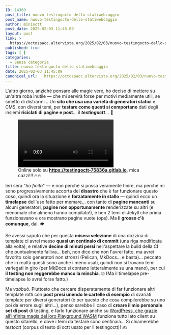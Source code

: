 ```yaml
---
ID: 14360
post_title: nuovo testingocto dello statiwebcaggio
post_name: nuovo-testingocto-dello-statiwebcaggio
author: minioctt
post_date: 2025-02-03 11:45:09
layout: post
link: >
  https://octospacc.altervista.org/2025/02/03/nuovo-testingocto-dello-statiwebcaggio/
published: true
tags: [ ]
categories:
  - Senza categoria
title: nuovo testingocto dello statiwebcaggio
date: 2025-02-03 11:45:09
canonical_url:   https://octospacc.altervista.org/2025/02/03/nuovo-testingocto-dello-statiwebcaggio/
---
```

<!-- wp:paragraph -->
<p>L'altro giorno, anziché pensare alle magie vere, ho deciso di mettere su un'altra roba inutile — che mi servirà forse per motivi mediamente utili, se smetto di distrarmi... Un <strong>sito che usa una varietà di generatori statici</strong> e CMS, con diversi temi, per <strong>testare come questi si comportano</strong> dati degli insiemi <strong>riciclati di pagine e post</strong>... il <strong><em>testingoctt</em></strong>... 💫</p>
<!-- /wp:paragraph -->

<!-- wp:paragraph -->
<p></p>
<!-- /wp:paragraph -->

<!-- wp:video {"id":14361,"loop":true} -->
<figure class="wp-block-video"><video controls loop src="{{site.cdnurl}}/assets/uploads/2025/02/untitled.mp4"></video><figcaption class="wp-element-caption">Online solo su <a href="https://testingoctt-75836a.gitlab.io"><strong>https://testingoctt-75836a.gitlab.io</strong></a>, mica cazzi!!! 🔥🔥</figcaption></figure>
<!-- /wp:video -->

<!-- wp:paragraph -->
<p></p>
<!-- /wp:paragraph -->

<!-- wp:paragraph -->
<p>Ieri sera "<em>ho finito</em>" — e non perché si possa veramente finire, ma perché mi sono progressivamente accorta del <strong>disastro</strong> che è far funzionare questo coso, quindi ora la situazione è <strong>forzatamente in stallo</strong> — quindi ecco un <strong>timelapse</strong> dell'uso fatto per memare... con tanto di <strong>pagine mancanti</strong> su alcuni generatori, <strong>pagine non opportunamente</strong> renderizzate su altri (e menomale che almeno hanno compilato!), e ben 2 temi di Jekyll che prima funzionavano e ora mostrano pagine vuote (ops). Ma <strong>il grosso c'è comunque</strong>, dai. 👁️</p>
<!-- /wp:paragraph -->

<!-- wp:paragraph -->
<p>Se avessi saputo che per questa <strong>misera selezione</strong> di una dozzina di template ci avrei messo <strong>quasi un centinaio di commit</strong> (una riga modificata alla volta), e relative <strong>decine di minuti persi</strong> nell'aspettare la build della CI che puntualmente falliva... beh, non dico che non l'avrei fatto, ma avrei favorito solo generatori non stronzi (Pelican, MkDocs... e basta)... peccato che in realtà questi sono anche i meno usati, quindi non si trovano temi variegati in giro (per MkDocs si contano letteralmente su una mano), per cui <strong>il testing non reggerebbe manco la minchia</strong>. 🙄 (Ma il timelapse pre-timelapse lo avrei forse fatto.)</p>
<!-- /wp:paragraph -->

<!-- wp:paragraph -->
<p>Ma <em>vabbuò</em>. Piuttosto che cercare disperatamente di far funzionare altri template rotti con <strong>post presi unendo le cartelle di esempio</strong> di svariati template per diversi generatori (è per questo che cosa compilerebbe su uno poi da errore sugli altri...), penso sarebbe il caso di <strong>creare il mio personale set di post</strong> di testing, e farlo funzionare anche su <a href="https://memos.octt.eu.org/m/Vy263LTCWWqU2qmfEx7sJE">WordPress, che grazie all'infinita magia del loro Playground WASM</a> funziona tutto lato client su questo sitarello, e dove i temi da testare sono centinaia... Si chiamerebbe <em>testoctt</em> (corpus di testo di octt usato per il testingoctt)! ✍️</p>
<!-- /wp:paragraph -->